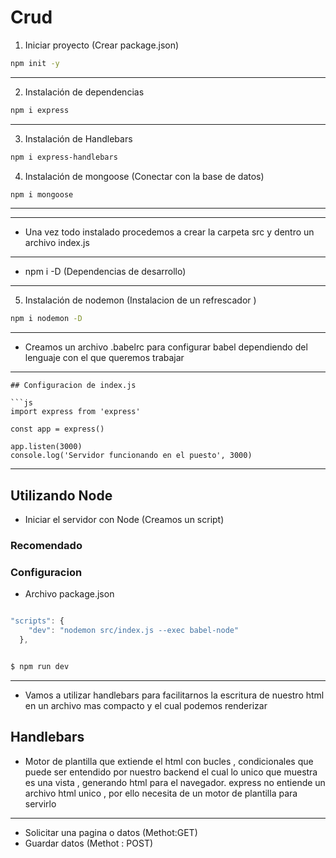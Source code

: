 # Crud 

1. Iniciar proyecto (Crear package.json)
```sh
npm init -y
```
---
2. Instalación de dependencias

```sh
npm i express
```
---
3. Instalación de Handlebars

```sh
npm i express-handlebars
```

4. Instalación de mongoose (Conectar con la base de datos)

```sh
npm i mongoose
```
---

---
* Una vez todo instalado procedemos a crear la carpeta src y dentro un archivo index.js
---
* npm i -D (Dependencias de desarrollo)
---
 
5. Instalación de nodemon (Instalacion de un 
refrescador )
```sh
npm i nodemon -D
```
---
* Creamos un archivo .babelrc para configurar babel dependiendo del lenguaje con el que queremos trabajar
---
```
## Configuracion de index.js

```js
import express from 'express'

const app = express()

app.listen(3000)
console.log('Servidor funcionando en el puesto', 3000)
```
---

## Utilizando Node
* Iniciar el servidor con Node (Creamos un script)
### Recomendado 

### Configuracion

* Archivo package.json
```js

"scripts": {
    "dev": "nodemon src/index.js --exec babel-node"
  },

```
```sh

$ npm run dev

```
---

* Vamos a utilizar handlebars para facilitarnos la escritura de nuestro html en un archivo mas compacto y el cual podemos renderizar 

## Handlebars 

* Motor de plantilla que extiende el html con bucles , condicionales que puede ser entendido por nuestro backend el cual lo unico que muestra es una vista , generando html para el navegador. 
express no entiende un archivo html unico , por ello necesita de un motor de plantilla para servirlo

-----

* Solicitar una pagina o datos (Methot:GET)
* Guardar datos (Methot : POST)